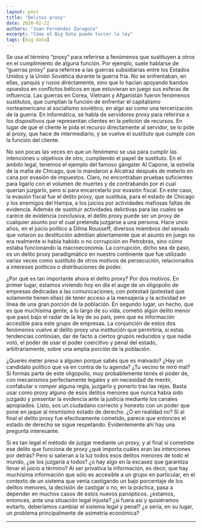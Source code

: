 ```yaml
---
layout: post
title: "Delitos proxy"
date: 2020-02-22
authors: "Juan Fernández Zaragoza"
excerpt: "Cómo el Big Data puede torcer la ley"
tags: [big data]
---
```

Se usa el término “proxy” para referirse a fenómenos que sustituyen a otros en el cumplimiento de alguna función. Por ejemplo, suele hablarse de “guerras proxy” para referirse a las guerras subsidiarias entre los Estados Unidos y la Unión Soviética durante la guerra fría. No se enfrentaban, en ellas, yanquis y rusos directamente, sino que lo hacían apoyando bandos opuestos en conflictos bélicos en que estuvieran en juego sus esferas de influencia. Las guerras en Corea, Vietnam y Afganistán fueron fenómenos sustitutos, que cumplían la función de enfrentar el capitalismo norteamericano al socialismo soviético, en algo así como una tercerización de la guerra. En informática, se habla de servidores proxy para referirse a los dispositivos que representan clientes en la petición de recursos. En lugar de que el cliente le pida el recurso directamente al servidor, se lo pide al proxy, que hace de intermediario, y se vuelve el sustituto que cumple con la función del cliente.

No son pocas las veces en que un fenómeno se usa para cumplir las intenciones u objetivos de otro, cumpliendo el papel de sustituto. En el ámbito legal, tenemos el ejemplo del famoso gángster Al Capone, la estrella de la mafia de Chicago, que lo mandaron a Alcatraz después de meterlo en cana por evasión de impuestos. Claro, no encontraban pruebas suficientes para ligarlo con el volumen de muertes y de contrabando por el cual querían juzgarlo, pero sí para encarcelarlo por evasión fiscal. En este caso, la evasión fiscal fue el delito proxy, que sustituía, para el estado de Chicago y los enemigos del Hampa, a los juicios por actividades mafiosas faltas de evidencia. Además de sustituir actividades delictivas para las cuales se carece de evidencia conclusiva, el delito proxy puede ser un proxy de cualquier asunto por el cual pretenda juzgarse a una persona. Hace unos años, en el juicio político a Dilma Rousseff, diversos miembros del senado que votaron su destitución admitían abiertamente que el asunto en juego no era realmente si había habido o no corrupción en Petrobras, sino cómo estaba funcionando la macroeconomía. La corrupción, dicho sea de paso, es un delito proxy paradigmático en nuestro continente que fue utilizado varias veces como sustituto de otros motivos de persecución, relacionados a intereses políticos o distribuciones de poder.

¿Por qué es tan importante ahora el delito proxy? Por dos motivos. En primer lugar, estamos viviendo hoy en día el auge de un oligopolio de empresas dedicadas a las comunicaciones, con potestad (potestad que solamente tienen ellas) de tener acceso a la mensajería y la actividad en línea de una gran porción de la población. En segundo lugar, un hecho, que es que muchísima gente, a lo largo de su vida, cometió algún delito menor que pasó bajo el radar de la ley de su país, pero que es información accesible para este grupo de empresas. La conjunción de estos dos fenómenos vuelve al delito proxy una institución que permitiría, si estas tendencias continúan, dar de facto a ciertos grupos reducidos y que nadie votó, el poder de usar el poder coercitivo y penal del estado, arbitrariamente, sobre una amplia porción de la población.

¿Querés meter preso a alguien porque sabés que es malvado? ¿Hay un candidato político que va en contra de tu agenda? ¿Tu vecino te miró mal? Si formás parte de este oligopolio, muy probablemente tenés el poder de, con mecanismos perfectamente legales y sin necesidad de mentir, confabular o romper alguna regla, juzgarlo y ponerlo tras las rejas. Basta usar como proxy alguno de esos delitos menores que nunca había sido juzgado y presentar la evidencia ante la justicia mediante los canales apropiados. Listo, sos un ciudadano correcto y honesto con un poder que pone en jaque al mismísimo estado de derecho. ¿O en realidad no? Si al final el delito proxy fue efectivamente cometido, parece que entonces  el estado de derecho se sigue respetando. Evidentemente ahí hay una pregunta interesante.

Si es tan legal el método de juzgar mediante un proxy, y al final sí cometiste ese delito que funciona de proxy ¿qué importa cuáles eran las intenciones por detrás? Pero si salieran a la luz todos esos delitos menores de todo el mundo, ¿se los juzgaría a todos? ¿o hay algo en la escasez que garantiza llevar el juicio a término? Al ser privativa la información, es decir, que hay muchísima información que sólo es accesible a un grupo en particular, en el contexto de un sistema que venía castigando un bajo porcentaje de los delitos menores, la decisión de castigar o no, en la práctica, pasa a depender en muchos casos de estos nuevos panópticos. ¿estamos, entonces, ante una situación legal injusta? ¿si fuera así y quisiéramos evitarlo, deberíamos cambiar el sistema legal y penal? ¿o sería, en su lugar, un problema principalmente de asimetría económica?

---